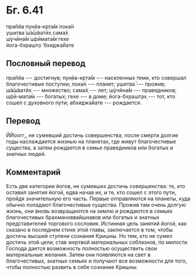 # Бг. 6.41
пра̄пйа пун̣йа-кр̣та̄м̇ лока̄н<br/>
ушитва̄ ш́а̄ш́ватӣх̣ сама̄х̣<br/>
ш́учӣна̄м̇ ш́рӣмата̄м̇ гехе<br/>
йога-бхрашт̣о ’бхиджа̄йате
## Пословный перевод

пра̄пйа --- достигнув; пун̣йа-кр̣та̄м --- населенных теми, кто совершал
благочестивые поступки; лока̄н --- планет; ушитва̄ --- прожив; ш́а̄ш́ватӣх̣
--- множество; сама̄х̣ --- лет; ш́учӣна̄м --- праведников; ш́рӣ-мата̄м ---
богатых; гехе --- в доме; йога-бхрашт̣ах̣ --- тот, кто сошел с духовного
пути; абхиджа̄йате --- рождается.

## Перевод

ЙЙоогг,, не сумевший достичь совершенства, после смерти долгие годы
наслаждается жизнью на планетах, где живут благочестивые существа, а
затем рождается в семье праведников или богатых и знатных людей.

## Комментарий

Есть две категории йогов, не сумевших достичь совершенства: те, кто
оставил занятия йогой, едва начав их, и те, кто сошел с этого пути,
пройдя значительную его часть. Первые отправляются на планеты, куда
обычно попадают благочестивые существа. Прожив там очень долгую жизнь,
они вновь возвращаются на землю и рождаются в семьях благочестивых
брахмановвайшнавов или богатых и знатных представителей торгового
сословия. Истинная цель занятий йогой, как сказано в последнем стихе
этой главы, заключается в том, чтобы достичь высшей ступени сознания
Кришны. Но тем, кто не сумел достичь этой цели, став жертвой
материальных соблазнов, по милости Господа дается возможность полностью
осуществить свои материальные желания. Затем они появляются на свет в
благочестивых, знатных семьях и получают все возможности для того, чтобы
полностью развить в себе сознание Кришны.
